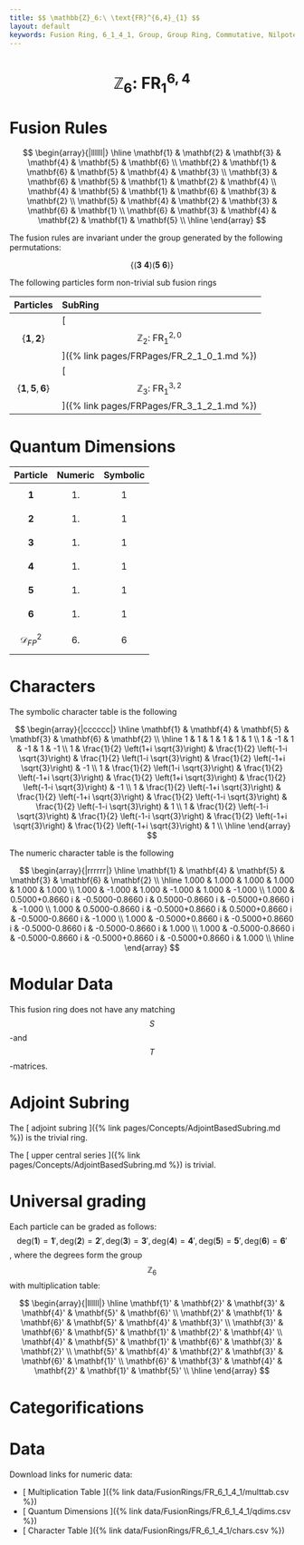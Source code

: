 ```yaml
---
title: $$ \mathbb{Z}_6:\ \text{FR}^{6,4}_{1} $$
layout: default
keywords: Fusion Ring, 6_1_4_1, Group, Group Ring, Commutative, Nilpotent
---
```

# $$ \mathbb{Z}_6:\ \text{FR}^{6,4}_{1} $$


# Fusion Rules

$$
\begin{array}{|llllll|}
\hline
 \mathbf{1} & \mathbf{2} & \mathbf{3} & \mathbf{4} & \mathbf{5} & \mathbf{6} \\
 \mathbf{2} & \mathbf{1} & \mathbf{6} & \mathbf{5} & \mathbf{4} & \mathbf{3} \\
 \mathbf{3} & \mathbf{6} & \mathbf{5} & \mathbf{1} & \mathbf{2} & \mathbf{4} \\
 \mathbf{4} & \mathbf{5} & \mathbf{1} & \mathbf{6} & \mathbf{3} & \mathbf{2} \\
 \mathbf{5} & \mathbf{4} & \mathbf{2} & \mathbf{3} & \mathbf{6} & \mathbf{1} \\
 \mathbf{6} & \mathbf{3} & \mathbf{4} & \mathbf{2} & \mathbf{1} & \mathbf{5} \\
\hline
\end{array}
$$


The fusion rules are invariant under the group generated by the following permutations:

$$ \{(\mathbf{3} \  \mathbf{4}) (\mathbf{5} \  \mathbf{6})\} $$


The following particles form non-trivial sub fusion rings

| Particles | SubRing |
| :------ | :------ |
| $$ \{\mathbf{1},\mathbf{2}\} $$ | [ $$ \mathbb{Z}_2:\ \text{FR}^{2,0}_{1} $$ ]({% link pages/FRPages/FR_2_1_0_1.md %}) |
| $$ \{\mathbf{1},\mathbf{5},\mathbf{6}\} $$ | [ $$ \mathbb{Z}_3:\ \text{FR}^{3,2}_{1} $$ ]({% link pages/FRPages/FR_3_1_2_1.md %}) |

# Quantum Dimensions

| Particle | Numeric | Symbolic |
| :------ | :------ | :------ |
| $$ \mathbf{1} $$ | $$ 1. $$ | $$ 1 $$ |
| $$ \mathbf{2} $$ | $$ 1. $$ | $$ 1 $$ |
| $$ \mathbf{3} $$ | $$ 1. $$ | $$ 1 $$ |
| $$ \mathbf{4} $$ | $$ 1. $$ | $$ 1 $$ |
| $$ \mathbf{5} $$ | $$ 1. $$ | $$ 1 $$ |
| $$ \mathbf{6} $$ | $$ 1. $$ | $$ 1 $$ |
| $$ \mathcal{D}_{FP}^2 $$ | $$ 6. $$ | $$ 6 $$ |

# Characters

The symbolic character table is the following

$$
\begin{array}{|cccccc|}
\hline
 \mathbf{1} & \mathbf{4} & \mathbf{5} & \mathbf{3} & \mathbf{6} & \mathbf{2} \\
\hline
 1 & 1 & 1 & 1 & 1 & 1 \\
 1 & -1 & 1 & -1 & 1 & -1 \\
 1 & \frac{1}{2} \left(1+i \sqrt{3}\right) & \frac{1}{2} \left(-1-i \sqrt{3}\right) & \frac{1}{2} \left(1-i \sqrt{3}\right) & \frac{1}{2} \left(-1+i \sqrt{3}\right) & -1 \\
 1 & \frac{1}{2} \left(1-i \sqrt{3}\right) & \frac{1}{2} \left(-1+i \sqrt{3}\right) & \frac{1}{2} \left(1+i \sqrt{3}\right) & \frac{1}{2} \left(-1-i \sqrt{3}\right) & -1 \\
 1 & \frac{1}{2} \left(-1+i \sqrt{3}\right) & \frac{1}{2} \left(-1+i \sqrt{3}\right) & \frac{1}{2} \left(-1-i \sqrt{3}\right) & \frac{1}{2} \left(-1-i \sqrt{3}\right) & 1 \\
 1 & \frac{1}{2} \left(-1-i \sqrt{3}\right) & \frac{1}{2} \left(-1-i \sqrt{3}\right) & \frac{1}{2} \left(-1+i \sqrt{3}\right) & \frac{1}{2} \left(-1+i \sqrt{3}\right) & 1 \\
\hline
\end{array}
$$

The numeric character table is the following

$$
\begin{array}{|rrrrrr|}
\hline
 \mathbf{1} & \mathbf{4} & \mathbf{5} & \mathbf{3} & \mathbf{6} & \mathbf{2} \\
\hline
 1.000 & 1.000 & 1.000 & 1.000 & 1.000 & 1.000 \\
 1.000 & -1.000 & 1.000 & -1.000 & 1.000 & -1.000 \\
 1.000 & 0.5000+0.8660 i & -0.5000-0.8660 i & 0.5000-0.8660 i & -0.5000+0.8660 i & -1.000 \\
 1.000 & 0.5000-0.8660 i & -0.5000+0.8660 i & 0.5000+0.8660 i & -0.5000-0.8660 i & -1.000 \\
 1.000 & -0.5000+0.8660 i & -0.5000+0.8660 i & -0.5000-0.8660 i & -0.5000-0.8660 i & 1.000 \\
 1.000 & -0.5000-0.8660 i & -0.5000-0.8660 i & -0.5000+0.8660 i & -0.5000+0.8660 i & 1.000 \\
\hline
\end{array}
$$

# Modular Data

This fusion ring does not have any matching $$ S $$-and $$ T $$-matrices.

# Adjoint Subring

The [ adjoint subring ]({% link pages/Concepts/AdjointBasedSubring.md %}) is the trivial ring.

The [ upper central series ]({% link pages/Concepts/AdjointBasedSubring.md %}) is trivial.

# Universal grading

Each particle can be graded as follows: $$ \text{deg}(\mathbf{1}) = \mathbf{1}', \text{deg}(\mathbf{2}) = \mathbf{2}', \text{deg}(\mathbf{3}) = \mathbf{3}', \text{deg}(\mathbf{4}) = \mathbf{4}', \text{deg}(\mathbf{5}) = \mathbf{5}', \text{deg}(\mathbf{6}) = \mathbf{6}' $$, where the degrees form the group $$ \mathbb{Z}_6 $$ with multiplication table:

$$
\begin{array}{|llllll|}
\hline
 \mathbf{1}' & \mathbf{2}' & \mathbf{3}' & \mathbf{4}' & \mathbf{5}' & \mathbf{6}' \\
 \mathbf{2}' & \mathbf{1}' & \mathbf{6}' & \mathbf{5}' & \mathbf{4}' & \mathbf{3}' \\
 \mathbf{3}' & \mathbf{6}' & \mathbf{5}' & \mathbf{1}' & \mathbf{2}' & \mathbf{4}' \\
 \mathbf{4}' & \mathbf{5}' & \mathbf{1}' & \mathbf{6}' & \mathbf{3}' & \mathbf{2}' \\
 \mathbf{5}' & \mathbf{4}' & \mathbf{2}' & \mathbf{3}' & \mathbf{6}' & \mathbf{1}' \\
 \mathbf{6}' & \mathbf{3}' & \mathbf{4}' & \mathbf{2}' & \mathbf{1}' & \mathbf{5}' \\
\hline
\end{array}
$$

# Categorifications



# Data

Download links for numeric data:

* [ Multiplication Table ]({% link data/FusionRings/FR_6_1_4_1/multtab.csv %})
* [ Quantum Dimensions ]({% link data/FusionRings/FR_6_1_4_1/qdims.csv %})
* [ Character Table ]({% link data/FusionRings/FR_6_1_4_1/chars.csv %})